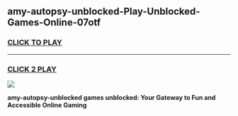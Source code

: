 
## amy-autopsy-unblocked-Play-Unblocked-Games-Online-07otf
<h3>
<a href="https://premium76.site?title=amy-autopsy-unblocked&ref=25A">CLICK TO PLAY</a></h3>
<hr>

<h3>
<a href="https://premium76.site?title=amy-autopsy-unblocked&ref=25A">CLICK 2 PLAY</a>
  
</h3>

<a href="https://premium76.site?title=amy-autopsy-unblocked&ref=25A"><img src="https://clearcache.store/games.png"></a>


**amy-autopsy-unblocked games unblocked: Your Gateway to Fun and Accessible Online Gaming**
